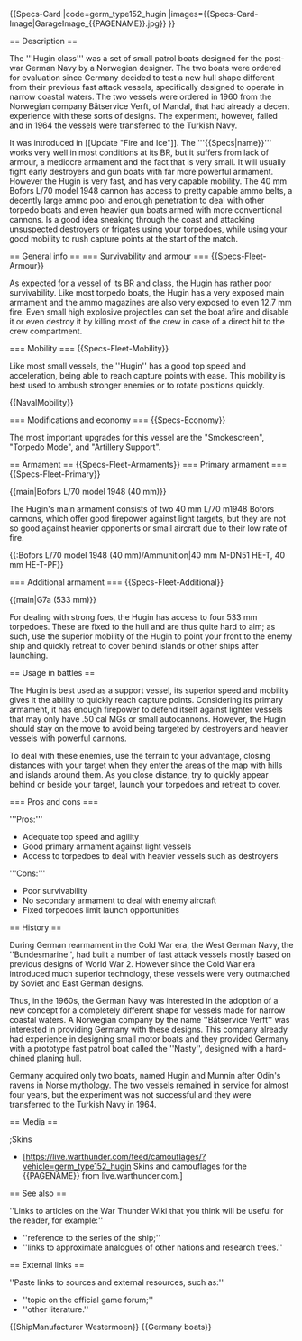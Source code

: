 {{Specs-Card
|code=germ_type152_hugin
|images={{Specs-Card-Image|GarageImage_{{PAGENAME}}.jpg}}
}}

== Description ==
<!-- ''In the first part of the description, cover the history of the ship's creation and military application. In the second part, tell the reader about using this ship in the game. Add a screenshot: if a beginner player has a hard time remembering vehicles by name, a picture will help them identify the ship in question.'' -->
The '''Hugin class''' was a set of small patrol boats designed for the post-war German Navy by a Norwegian designer. The two boats were ordered for evaluation since Germany decided to test a new hull shape different from their previous fast attack vessels, specifically designed to operate in narrow coastal waters. The two vessels were ordered in 1960 from the Norwegian company Båtservice Verft, of Mandal, that had already a decent experience with these sorts of designs. The experiment, however, failed and in 1964 the vessels were transferred to the Turkish Navy.

It was introduced in [[Update "Fire and Ice"]]. The '''{{Specs|name}}''' works very well in most conditions at its BR, but it suffers from lack of armour, a mediocre armament and the fact that is very small. It will usually fight early destroyers and gun boats with far more powerful armament. However the Hugin is very fast, and has very capable mobility. The 40 mm Bofors L/70 model 1948 cannon has access to pretty capable ammo belts, a decently large ammo pool and enough penetration to deal with other torpedo boats and even heavier gun boats armed with more conventional cannons. Is a good idea sneaking through the coast and attacking unsuspected destroyers or frigates using your torpedoes, while using your good mobility to rush capture points at the start of the match.

== General info ==
=== Survivability and armour ===
{{Specs-Fleet-Armour}}
<!-- ''Talk about the vehicle's armour. Note the most well-defended and most vulnerable zones, e.g. the ammo magazine. Evaluate the composition of components and assemblies responsible for movement and manoeuvrability. Evaluate the survivability of the primary and secondary armaments separately. Don't forget to mention the size of the crew, which plays an important role in fleet mechanics. Save tips on preserving survivability for the "Usage in battles" section. If necessary, use a graphical template to show the most well-protected or most vulnerable points in the armour.'' -->
As expected for a vessel of its BR and class, the Hugin has rather poor survivability. Like most torpedo boats, the Hugin has a very exposed main armament and the ammo magazines are also very exposed to even 12.7 mm fire. Even small high explosive projectiles can set the boat afire and disable it or even destroy it by killing most of the crew in case of a direct hit to the crew compartment.

=== Mobility ===
{{Specs-Fleet-Mobility}}
<!-- ''Write about the ship's mobility. Evaluate its power and manoeuvrability, rudder rerouting speed, stopping speed at full tilt, with its maximum forward and reverse speed.'' -->
Like most small vessels, the ''Hugin'' has a good top speed and acceleration, being able to reach capture points with ease. This mobility is best used to ambush stronger enemies or to rotate positions quickly.

{{NavalMobility}}

=== Modifications and economy ===
{{Specs-Economy}}

The most important upgrades for this vessel are the "Smokescreen", "Torpedo Mode", and "Artillery Support".

== Armament ==
{{Specs-Fleet-Armaments}}
=== Primary armament ===
{{Specs-Fleet-Primary}}
<!-- ''Provide information about the characteristics of the primary armament. Evaluate their efficacy in battle based on their reload speed, ballistics and the capacity of their shells. Add a link to the main article about the weapon: <code><nowiki>{{main|Weapon name (calibre)}}</nowiki></code>. Broadly describe the ammunition available for the primary armament, and provide recommendations on how to use it and which ammunition to choose.'' -->
{{main|Bofors L/70 model 1948 (40 mm)}}

The Hugin's main armament consists of two 40 mm L/70 m1948 Bofors cannons, which offer good firepower against light targets, but they are not so good against heavier opponents or small aircraft due to their low rate of fire.

{{:Bofors L/70 model 1948 (40 mm)/Ammunition|40 mm M-DN51 HE-T, 40 mm HE-T-PF}}

=== Additional armament ===
{{Specs-Fleet-Additional}}
<!-- ''Describe the available additional armaments of the ship: depth charges, mines, torpedoes. Talk about their positions, available ammunition and launch features such as dead zones of torpedoes. If there is no additional armament, remove this section.'' -->
{{main|G7a (533 mm)}}

For dealing with strong foes, the Hugin has access to four 533 mm torpedoes. These are fixed to the hull and are thus quite hard to aim; as such, use the superior mobility of the Hugin to point your front to the enemy ship and quickly retreat to cover behind islands or other ships after launching.

== Usage in battles ==
<!-- ''Describe the technique of using this ship, the characteristics of her use in a team and tips on strategy. Abstain from writing an entire guide – don't try to provide a single point of view, but give the reader food for thought. Talk about the most dangerous opponents for this vehicle and provide recommendations on fighting them. If necessary, note the specifics of playing with this vehicle in various modes (AB, RB, SB).'' -->
The Hugin is best used as a support vessel, its superior speed and mobility gives it the ability to quickly reach capture points. Considering its primary armament, it has enough firepower to defend itself against lighter vessels that may only have .50 cal MGs or small autocannons. However, the Hugin should stay on the move to avoid being targeted by destroyers and heavier vessels with powerful cannons.

To deal with these enemies, use the terrain to your advantage, closing distances with your target when they enter the areas of the map with hills and islands around them. As you close distance, try to quickly appear behind or beside your target, launch your torpedoes and retreat to cover.

=== Pros and cons ===
<!-- ''Summarise and briefly evaluate the vehicle in terms of its characteristics and combat effectiveness. Mark its pros and cons in the bulleted list. Try not to use more than 6 points for each of the characteristics. Avoid using categorical definitions such as "bad", "good" and the like - use substitutions with softer forms such as "inadequate" and "effective".'' -->

'''Pros:'''

* Adequate top speed and agility
* Good primary armament against light vessels
* Access to torpedoes to deal with heavier vessels such as destroyers

'''Cons:'''

* Poor survivability
* No secondary armament to deal with enemy aircraft
* Fixed torpedoes limit launch opportunities

== History ==
<!-- ''Describe the history of the creation and combat usage of the ship in more detail than in the introduction. If the historical reference turns out to be too long, take it to a separate article, taking a link to the article about the ship and adding a block "/History" (example: <nowiki>https://wiki.warthunder.com/(Ship-name)/History</nowiki>) and add a link to it here using the <code>main</code> template. Be sure to reference text and sources by using <code><nowiki><ref></ref></nowiki></code>, as well as adding them at the end of the article with <code><nowiki><references /></nowiki></code>. This section may also include the ship's dev blog entry (if applicable) and the in-game encyclopedia description (under <code><nowiki>=== In-game description ===</nowiki></code>, also if applicable).'' -->

During German rearmament in the Cold War era, the West German Navy, the ''Bundesmarine'', had built a number of fast attack vessels mostly based on previous designs of World War 2. However since the Cold War era introduced much superior technology, these vessels were very outmatched by Soviet and East German designs.

Thus, in the 1960s, the German Navy was interested in the adoption of a new concept for a completely different shape for vessels made for narrow coastal waters. A Norwegian company by the name ''Båtservice Verft'' was interested in providing Germany with these designs. This company already had experience in designing small motor boats and they provided Germany with a prototype fast patrol boat called the ''Nasty'', designed with a hard-chined planing hull.

Germany acquired only two boats, named Hugin and Munnin after Odin's ravens in Norse mythology. The two vessels remained in service for almost four years, but the experiment was not successful and they were transferred to the Turkish Navy in 1964.

== Media ==
<!-- ''Excellent additions to the article would be video guides, screenshots from the game, and photos.'' -->

;Skins

* [https://live.warthunder.com/feed/camouflages/?vehicle=germ_type152_hugin Skins and camouflages for the {{PAGENAME}} from live.warthunder.com.]

== See also ==
<!-- ''Links to articles on the War Thunder Wiki that you think will be useful for the reader, for example:''
* ''reference to the series of the ship;''
* ''links to approximate analogues of other nations and research trees.'' -->
''Links to articles on the War Thunder Wiki that you think will be useful for the reader, for example:''

* ''reference to the series of the ship;''
* ''links to approximate analogues of other nations and research trees.''

== External links ==
<!-- ''Paste links to sources and external resources, such as:''
* ''topic on the official game forum;''
* ''other literature.'' -->
''Paste links to sources and external resources, such as:''

* ''topic on the official game forum;''
* ''other literature.''

{{ShipManufacturer Westermoen}}
{{Germany boats}}